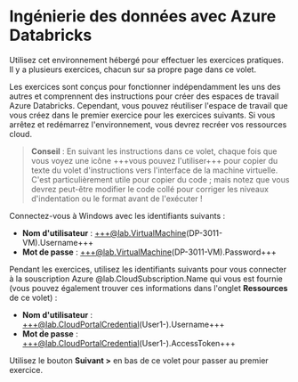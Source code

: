 # Ingénierie des données avec Azure Databricks

Utilisez cet environnement hébergé pour effectuer les exercices pratiques. Il y a plusieurs exercices, chacun sur sa propre page dans ce volet.

Les exercices sont conçus pour fonctionner indépendamment les uns des autres et comprennent des instructions pour créer des espaces de travail Azure Databricks. Cependant, vous pouvez réutiliser l'espace de travail que vous créez dans le premier exercice pour les exercices suivants. Si vous arrêtez et redémarrez l'environnement, vous devrez recréer vos ressources cloud.

> **Conseil** : En suivant les instructions dans ce volet, chaque fois que vous voyez une icône +++vous pouvez l'utiliser+++ pour copier du texte du volet d'instructions vers l'interface de la machine virtuelle. C'est particulièrement utile pour copier du code ; mais notez que vous devrez peut-être modifier le code collé pour corriger les niveaux d'indentation ou le format avant de l'exécuter !

Connectez-vous à Windows avec les identifiants suivants :

- **Nom d'utilisateur** : +++@lab.VirtualMachine(DP-3011-VM).Username+++
- **Mot de passe** : +++@lab.VirtualMachine(DP-3011-VM).Password+++

Pendant les exercices, utilisez les identifiants suivants pour vous connecter à la souscription Azure @lab.CloudSubscription.Name qui vous est fournie (vous pouvez également trouver ces informations dans l'onglet **Ressources** de ce volet) :

- **Nom d'utilisateur** : +++@lab.CloudPortalCredential(User1-).Username+++
- **Mot de passe** : +++@lab.CloudPortalCredential(User1-).AccessToken+++

Utilisez le bouton **Suivant >** en bas de ce volet pour passer au premier exercice.
